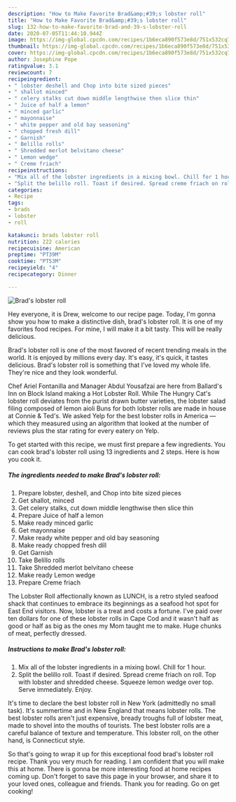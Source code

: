 ```yaml
---
description: "How to Make Favorite Brad&amp;#39;s lobster roll"
title: "How to Make Favorite Brad&amp;#39;s lobster roll"
slug: 132-how-to-make-favorite-brad-and-39-s-lobster-roll
date: 2020-07-05T11:44:10.944Z
image: https://img-global.cpcdn.com/recipes/1b6eca890f573e8d/751x532cq70/brads-lobster-roll-recipe-main-photo.jpg
thumbnail: https://img-global.cpcdn.com/recipes/1b6eca890f573e8d/751x532cq70/brads-lobster-roll-recipe-main-photo.jpg
cover: https://img-global.cpcdn.com/recipes/1b6eca890f573e8d/751x532cq70/brads-lobster-roll-recipe-main-photo.jpg
author: Josephine Pope
ratingvalue: 3.1
reviewcount: 7
recipeingredient:
- " lobster deshell and Chop into bite sized pieces"
- " shallot minced"
- " celery stalks cut down middle lengthwise then slice thin"
- " Juice of half a lemon"
- " minced garlic"
- " mayonnaise"
- " white pepper and old bay seasoning"
- " chopped fresh dill"
- " Garnish"
- " Belillo rolls"
- " Shredded merlot belvitano cheese"
- " Lemon wedge"
- " Creme friach"
recipeinstructions:
- "Mix all of the lobster ingredients in a mixing bowl. Chill for 1 hour."
- "Split the belillo roll. Toast if desired. Spread creme friach on roll. Top with lobster and shredded cheese. Squeeze lemon wedge over top. Serve immediately. Enjoy."
categories:
- Recipe
tags:
- brads
- lobster
- roll

katakunci: brads lobster roll 
nutrition: 222 calories
recipecuisine: American
preptime: "PT39M"
cooktime: "PT53M"
recipeyield: "4"
recipecategory: Dinner

---
```



![Brad&#39;s lobster roll](https://img-global.cpcdn.com/recipes/1b6eca890f573e8d/751x532cq70/brads-lobster-roll-recipe-main-photo.jpg)

Hey everyone, it is Drew, welcome to our recipe page. Today, I'm gonna show you how to make a distinctive dish, brad&#39;s lobster roll. It is one of my favorites food recipes. For mine, I will make it a bit tasty. This will be really delicious.

Brad&#39;s lobster roll is one of the most favored of recent trending meals in the world. It is enjoyed by millions every day. It's easy, it's quick, it tastes delicious. Brad&#39;s lobster roll is something that I've loved my whole life. They're nice and they look wonderful.

Chef Ariel Fontanilla and Manager Abdul Yousafzai are here from Ballard&#39;s Inn on Block Island making a Hot Lobster Roll. While The Hungry Cat&#39;s lobster roll deviates from the purist drawn butter varieties, the lobster salad filing composed of lemon aioli Buns for both lobster rolls are made in house at Connie &amp; Ted&#39;s. We asked Yelp for the best lobster rolls in America — which they measured using an algorithm that looked at the number of reviews plus the star rating for every eatery on Yelp.


To get started with this recipe, we must first prepare a few ingredients. You can cook brad&#39;s lobster roll using 13 ingredients and 2 steps. Here is how you cook it.

<!--inarticleads1-->

##### The ingredients needed to make Brad&#39;s lobster roll:

1. Prepare  lobster, deshell, and Chop into bite sized pieces
1. Get  shallot, minced
1. Get  celery stalks, cut down middle lengthwise then slice thin
1. Prepare  Juice of half a lemon
1. Make ready  minced garlic
1. Get  mayonnaise
1. Make ready  white pepper and old bay seasoning
1. Make ready  chopped fresh dill
1. Get  Garnish
1. Take  Belillo rolls
1. Take  Shredded merlot belvitano cheese
1. Make ready  Lemon wedge
1. Prepare  Creme friach


The Lobster Roll affectionally known as LUNCH, is a retro styled seafood shack that continues to embrace its beginnings as a seafood hot spot for East End visitors. Now, lobster is a treat and costs a fortune. I&#39;ve paid over ten dollars for one of these lobster rolls in Cape Cod and it wasn&#39;t half as good or half as big as the ones my Mom taught me to make. Huge chunks of meat, perfectly dressed. 

<!--inarticleads2-->

##### Instructions to make Brad&#39;s lobster roll:

1. Mix all of the lobster ingredients in a mixing bowl. Chill for 1 hour.
1. Split the belillo roll. Toast if desired. Spread creme friach on roll. Top with lobster and shredded cheese. Squeeze lemon wedge over top. Serve immediately. Enjoy.


It&#39;s time to declare the best lobster roll in New York (admittedly no small task). It&#39;s summertime and in New England that means lobster rolls. The best lobster rolls aren&#39;t just expensive, bready troughs full of lobster meat, made to shovel into the mouths of tourists. The best lobster rolls are a careful balance of texture and temperature. This lobster roll, on the other hand, is Connecticut style. 

So that's going to wrap it up for this exceptional food brad&#39;s lobster roll recipe. Thank you very much for reading. I am confident that you will make this at home. There is gonna be more interesting food at home recipes coming up. Don't forget to save this page in your browser, and share it to your loved ones, colleague and friends. Thank you for reading. Go on get cooking!

